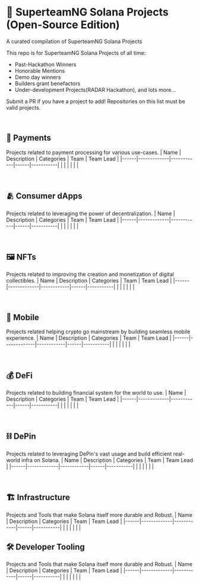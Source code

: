 # 🚀 SuperteamNG Solana Projects (Open-Source Edition)

A curated compilation of SuperteamNG Solana Projects

This repo is for SuperteamNG Solana Projects of all time:

-   Past-Hackathon Winners
-   Honorable Mentions
-   Demo day winners
-   Builders grant benefactors
-   Under-development Projects(RADAR Hackathon), and lots more...


Submit a PR if you have a project to add! Repositories on this list must be valid projects.

<br>

## 💸 Payments
Projects related to payment processing for various use-cases.
| Name | Description | Categories | Team | Team Lead |
|------|-------------|------------|------|-----------|
|      |             |            |      |           |

<br>

## 🫂 Consumer dApps
Projects related to leveraging the power of decentralization.
| Name | Description | Categories | Team | Team Lead |
|------|-------------|------------|------|-----------|
|      |             |            |      |           |

<br>

## 🖼 NFTs
Projects related to improving the creation and monetization of digital collectibles.
| Name | Description | Categories | Team | Team Lead |
|------|-------------|------------|------|-----------|
|      |             |            |      |           |

<br>

## 📱 Mobile
Projects related helping crypto go mainstream by building seamless mobile experience.
| Name | Description | Categories | Team | Team Lead |
|------|-------------|------------|------|-----------|
|      |             |            |      |           |

<br>

## 💰 DeFi
Projects related to building financial system for the world to use.
| Name | Description | Categories | Team | Team Lead |
|------|-------------|------------|------|-----------|
|      |             |            |      |           |

<br>

## ⛓ DePin
Projects related to leveraging DePin's vast usage and build efficient real-world infra on Solana.
| Name | Description | Categories | Team | Team Lead |
|------|-------------|------------|------|-----------|
|      |             |            |      |           |

<br>

## 🏗️ Infrastructure
Projects and Tools that make Solana itself more durable and Robust.
| Name | Description | Categories | Team | Team Lead |
|------|-------------|------------|------|-----------|
|      |             |            |      |           |

## 🛠 Developer Tooling
Projects and Tools that make Solana itself more durable and Robust.
| Name | Description | Categories | Team | Team Lead |
|------|-------------|------------|------|-----------|
|      |             |            |      |           |